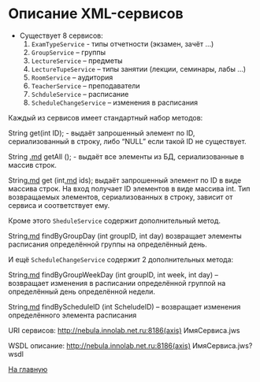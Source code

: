 # Описание XML-сервисов #

  * Существует 8 сервисов:
    1. `ExamTypeService` - типы отчетности (экзамен, зачёт …)
    1. `GroupService` – группы
    1. `LectureService` – предметы
    1. `LectureTupeService` – типы занятии (лекции, семинары, лабы …)
    1. `RoomService` – аудитория
    1. `TeacherService` – преподаватели
    1. `SchduleService` – расписание
    1. `ScheduleChangeService` – изменения в расписания

Каждый из сервисов имеет стандартный набор методов:

String get(int ID); - выдаёт запрошенный элемент по ID, сериализованный в строку, либо “NULL” если такой ID не существует.

String [.md](.md) getAll (); - выдаёт все элементы из БД, сериализованные в массив строк.

String[.md](.md) get (int[.md](.md) ids); выдаёт запрошенный элемент по ID в виде массива строк. На вход получает ID элементов в виде массива int. Тип возвращаемых элементов, сериализованных в строку, зависит от сервиса и соответствует ему.

Кроме этого `SheduleService` содержит дополнительный метод.

String[.md](.md) findByGroupDay (int groupID, int day) возвращает элементы расписания определённой группы на определённый день.

И ещё `ScheduleChangeService` содержит 2 дополнительных метода:

String[.md](.md) findByGroupWeekDay (int groupID, int week, int day) – возвращает изменения в расписании определённой группой на определённый день определённой недели.

String[.md](.md) findByScheduleID (int ScheludeID) – возвращает изменения определённого элемента расписания

URI сервисов:
http://nebula.innolab.net.ru:8186(axis) ИмяСервиса.jws

WSDL описание:
http://nebula.innolab.net.ru:8186(axis) ИмяСервиса.jws?wsdl

[На главную](http://code.google.com/p/vkurse/wiki/xml)